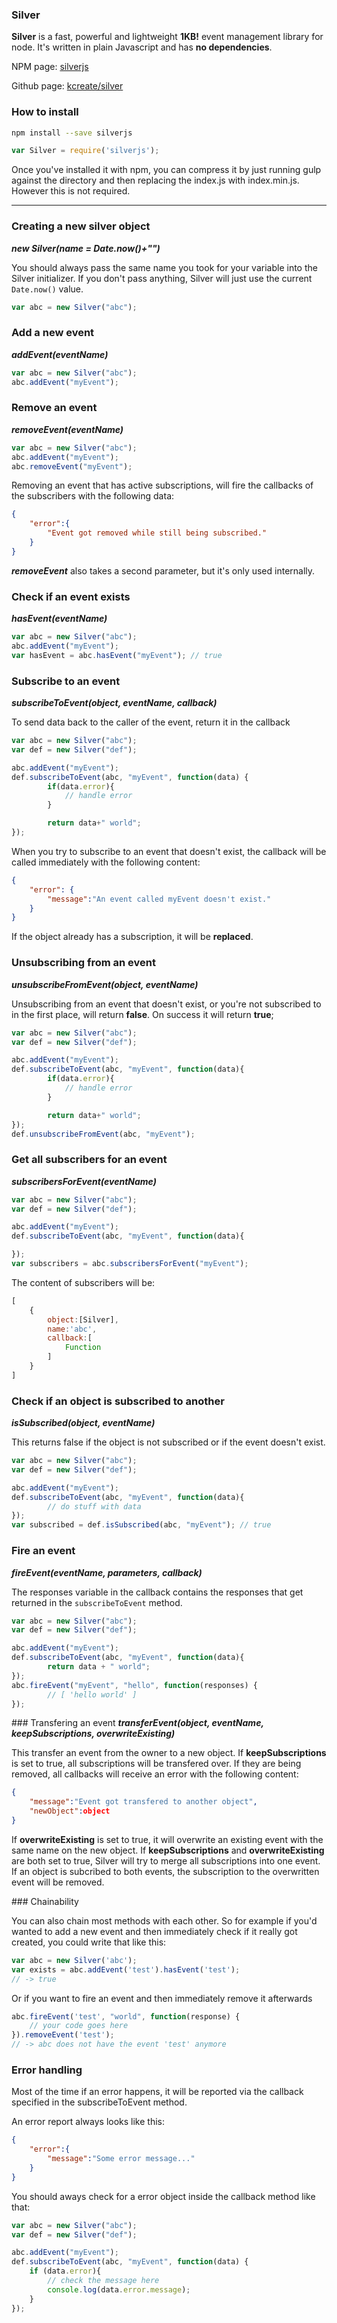 ### Silver
__Silver__ is a fast, powerful and lightweight __1KB!__ event management library for node. It's written in plain Javascript and has __no dependencies__.

NPM page: [silverjs](https://www.npmjs.com/package/silverjs)

Github page: [kcreate/silver](https://github.com/KCreate/silver)

### How to install

```sh
npm install --save silverjs
```
```javascript
var Silver = require('silverjs');
```
Once you've installed it with npm, you can compress it by just running gulp against the directory and then replacing the index.js with index.min.js. However this is not required.

___

### Creating a new silver object
___new Silver(name = Date.now()+"")___

You should always pass the same name you took for your variable into the Silver initializer. If you don't pass anything, Silver will just use the current ```Date.now()``` value.
```javascript
var abc = new Silver("abc");
```

### Add a new event
___addEvent(eventName)___

```javascript
var abc = new Silver("abc");
abc.addEvent("myEvent");
```

### Remove an event
___removeEvent(eventName)___

```javascript
var abc = new Silver("abc");
abc.addEvent("myEvent");
abc.removeEvent("myEvent");
```

Removing an event that has active subscriptions, will fire the callbacks of the subscribers with the following data:
```json
{
	"error":{
		"Event got removed while still being subscribed."
	}
}
```

___removeEvent___ also takes a second parameter, but it's only used internally.

### Check if an event exists
___hasEvent(eventName)___

```javascript
var abc = new Silver("abc");
abc.addEvent("myEvent");
var hasEvent = abc.hasEvent("myEvent"); // true
```

### Subscribe to an event
___subscribeToEvent(object, eventName, callback)___

To send data back to the caller of the event, return it in the callback
```javascript
var abc = new Silver("abc");
var def = new Silver("def");

abc.addEvent("myEvent");
def.subscribeToEvent(abc, "myEvent", function(data) {
        if(data.error){
			// handle error
		}

		return data+" world";
});
```

When you try to subscribe to an event that doesn't exist, the callback will be called immediately with the following content:
```json
{
	"error": {
		"message":"An event called myEvent doesn't exist."
	}
}
```

If the object already has a subscription, it will be __replaced__.

### Unsubscribing from an event
___unsubscribeFromEvent(object, eventName)___

Unsubscribing from an event that doesn't exist, or you're not subscribed to in the first place, will return __false__. On success it will return __true__;
```javascript
var abc = new Silver("abc");
var def = new Silver("def");

abc.addEvent("myEvent");
def.subscribeToEvent(abc, "myEvent", function(data){
        if(data.error){
			// handle error
		}

		return data+" world";
});
def.unsubscribeFromEvent(abc, "myEvent");
```

### Get all subscribers for an event
___subscribersForEvent(eventName)___

```javascript
var abc = new Silver("abc");
var def = new Silver("def");

abc.addEvent("myEvent");
def.subscribeToEvent(abc, "myEvent", function(data){

});
var subscribers = abc.subscribersForEvent("myEvent");
```
The content of subscribers will be:
```javascript
[
	{
		object:[Silver],
		name:'abc',
		callback:[
			Function
		]
	}
]
```

### Check if an object is subscribed to another
___isSubscribed(object, eventName)___

This returns false if the object is not subscribed or if the event doesn't exist.
```javascript
var abc = new Silver("abc");
var def = new Silver("def");

abc.addEvent("myEvent");
def.subscribeToEvent(abc, "myEvent", function(data){
        // do stuff with data
});
var subscribed = def.isSubscribed(abc, "myEvent"); // true
```

### Fire an event
___fireEvent(eventName, parameters, callback)___

The responses variable in the callback contains the responses that get returned in the ```subscribeToEvent``` method.
```javascript
var abc = new Silver("abc");
var def = new Silver("def");

abc.addEvent("myEvent");
def.subscribeToEvent(abc, "myEvent", function(data){
        return data + " world";
});
abc.fireEvent("myEvent", "hello", function(responses) {
        // [ 'hello world' ]
});
```

### Transfering an event
___transferEvent(object, eventName, keepSubscriptions, overwriteExisting)___

This transfer an event from the owner to a new object. If __keepSubscriptions__ is set to true, all subscriptions will be transfered over. If they are being removed, all callbacks will receive an error with the following content:
```json
{
	"message":"Event got transfered to another object",
	"newObject":object
}
```

If __overwriteExisting__ is set to true, it will overwrite an existing event with the same name on the new object. If __keepSubscriptions__ and __overwriteExisting__ are both set to true, Silver will try to merge all subscriptions into one event. If an object is subcribed to both events, the subscription to the overwritten event will be removed.

### Chainability

You can also chain most methods with each other. So for example if you'd wanted to add a new event and then immediately check if it really got created, you could write that like this:
```javascript
var abc = new Silver('abc');
var exists = abc.addEvent('test').hasEvent('test');
// -> true
```

Or if you want to fire an event and then immediately remove it afterwards
```javascript
abc.fireEvent('test', "world", function(response) {
	// your code goes here
}).removeEvent('test');
// -> abc does not have the event 'test' anymore
```

### Error handling

Most of the time if an error happens, it will be reported via the callback specified in the subscribeToEvent method.

An error report always looks like this:
```json
{
	"error":{
		"message":"Some error message..."
	}
}
```

You should aways check for a error object inside the callback method like that:
```javascript
var abc = new Silver("abc");
var def = new Silver("def");

abc.addEvent("myEvent");
def.subscribeToEvent(abc, "myEvent", function(data) {
    if (data.error){
		// check the message here
		console.log(data.error.message);
	}
});
```
